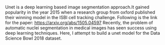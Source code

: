 Unet is a deep learning based image segmentation approach.It gained popularity in the year 2015 when a research group from oxford published their winning model in the ISBI cell tracking challenge. Following is the link for the paper: https://arxiv.org/abs/1505.04597
Recently, the problem of automatic nuclei segmentation in medical images has seen success using deep learning techniques. Here, I attempt to build a unet model for the Data Science Bowl 2018 dataset.
